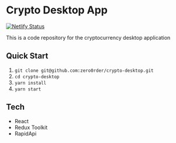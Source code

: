 # Crypto Desktop App

[![Netlify Status](https://api.netlify.com/api/v1/badges/808a6d37-27dc-4076-8d7b-5fdd6aecc011/deploy-status)](https://app.netlify.com/sites/crypto-desktop-01/deploys)

This is a code repository for the cryptocurrency desktop application

## Quick Start

1. `git clone git@github.com:zero0rder/crypto-desktop.git`
2. `cd crypto-desktop`
3. `yarn install`
4. `yarn start`

## Tech

* React
* Redux Toolkit
* RapidApi